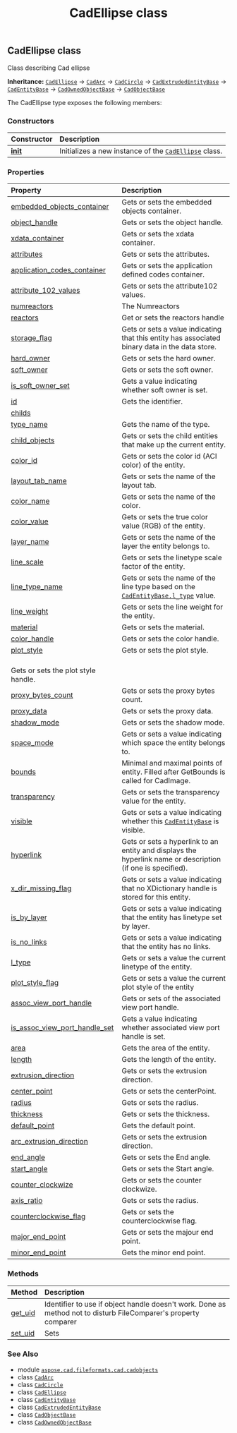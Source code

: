 ﻿---
title: CadEllipse class
second_title: Aspose.CAD for Python via .NET API References
description: 
type: docs
weight: 540
url: /python-net/aspose.cad.fileformats.cad.cadobjects/cadellipse/
is_root: false
---

## CadEllipse class

Class describing Cad ellipse



**Inheritance:** [`CadEllipse`](/cad/python-net/aspose.cad.fileformats.cad.cadobjects/cadellipse) → 
[`CadArc`](/cad/python-net/aspose.cad.fileformats.cad.cadobjects/cadarc) → 
[`CadCircle`](/cad/python-net/aspose.cad.fileformats.cad.cadobjects/cadcircle) → 
[`CadExtrudedEntityBase`](/cad/python-net/aspose.cad.fileformats.cad.cadobjects/cadextrudedentitybase) → 
[`CadEntityBase`](/cad/python-net/aspose.cad.fileformats.cad.cadobjects/cadentitybase) → 
[`CadOwnedObjectBase`](/cad/python-net/aspose.cad.fileformats.cad.cadobjects/cadownedobjectbase) → 
[`CadObjectBase`](/cad/python-net/aspose.cad.fileformats.cad.cadobjects/cadobjectbase)



The CadEllipse type exposes the following members:

### Constructors
| Constructor | Description |
| :- | :- |
| [__init__](/cad/python-net/aspose.cad.fileformats.cad.cadobjects/cadellipse/__init__/#aspose.cad.fileformats.cad.cadobjects.Cad3DPoint-aspose.cad.fileformats.cad.cadobjects.Cad3DPoint-float) | Initializes a new instance of the [`CadEllipse`](/cad/python-net/aspose.cad.fileformats.cad.cadobjects/cadellipse) class. |


### Properties
| Property | Description |
| :- | :- |
| [embedded_objects_container](/cad/python-net/aspose.cad.fileformats.cad.cadobjects/cadellipse/embedded_objects_container) | Gets or sets the embedded objects container. |
| [object_handle](/cad/python-net/aspose.cad.fileformats.cad.cadobjects/cadellipse/object_handle) | Gets or sets the object handle. |
| [xdata_container](/cad/python-net/aspose.cad.fileformats.cad.cadobjects/cadellipse/xdata_container) | Gets or sets the xdata container. |
| [attributes](/cad/python-net/aspose.cad.fileformats.cad.cadobjects/cadellipse/attributes) | Gets or sets the attributes. |
| [application_codes_container](/cad/python-net/aspose.cad.fileformats.cad.cadobjects/cadellipse/application_codes_container) | Gets or sets the application defined codes container. |
| [attribute_102_values](/cad/python-net/aspose.cad.fileformats.cad.cadobjects/cadellipse/attribute_102_values) | Gets or sets the attribute102 values. |
| [numreactors](/cad/python-net/aspose.cad.fileformats.cad.cadobjects/cadellipse/numreactors) | The Numreactors |
| [reactors](/cad/python-net/aspose.cad.fileformats.cad.cadobjects/cadellipse/reactors) | Get or sets the reactors handle |
| [storage_flag](/cad/python-net/aspose.cad.fileformats.cad.cadobjects/cadellipse/storage_flag) | Gets or sets a value indicating that this entity has associated binary data in the data store. |
| [hard_owner](/cad/python-net/aspose.cad.fileformats.cad.cadobjects/cadellipse/hard_owner) | Gets or sets the hard owner. |
| [soft_owner](/cad/python-net/aspose.cad.fileformats.cad.cadobjects/cadellipse/soft_owner) | Gets or sets the soft owner. |
| [is_soft_owner_set](/cad/python-net/aspose.cad.fileformats.cad.cadobjects/cadellipse/is_soft_owner_set) | Gets a value indicating whether soft owner is set. |
| [id](/cad/python-net/aspose.cad.fileformats.cad.cadobjects/cadellipse/id) | Gets the identifier. |
| [childs](/cad/python-net/aspose.cad.fileformats.cad.cadobjects/cadellipse/childs) |  |
| [type_name](/cad/python-net/aspose.cad.fileformats.cad.cadobjects/cadellipse/type_name) | Gets the name of the type. |
| [child_objects](/cad/python-net/aspose.cad.fileformats.cad.cadobjects/cadellipse/child_objects) | Gets or sets the child entities that make up the current entity. |
| [color_id](/cad/python-net/aspose.cad.fileformats.cad.cadobjects/cadellipse/color_id) | Gets or sets the color id (ACI color) of the entity. |
| [layout_tab_name](/cad/python-net/aspose.cad.fileformats.cad.cadobjects/cadellipse/layout_tab_name) | Gets or sets the name of the layout tab. |
| [color_name](/cad/python-net/aspose.cad.fileformats.cad.cadobjects/cadellipse/color_name) | Gets or sets the name of the color. |
| [color_value](/cad/python-net/aspose.cad.fileformats.cad.cadobjects/cadellipse/color_value) | Gets or sets the true color value (RGB) of the entity. |
| [layer_name](/cad/python-net/aspose.cad.fileformats.cad.cadobjects/cadellipse/layer_name) | Gets or sets the name of the layer the entity belongs to. |
| [line_scale](/cad/python-net/aspose.cad.fileformats.cad.cadobjects/cadellipse/line_scale) | Gets or sets the linetype scale factor of the entity. |
| [line_type_name](/cad/python-net/aspose.cad.fileformats.cad.cadobjects/cadellipse/line_type_name) | Gets or sets the name of the line type based on the [`CadEntityBase.l_type`](/cad/python-net/aspose.cad.fileformats.cad.cadobjects/cadentitybase#l_type) value. |
| [line_weight](/cad/python-net/aspose.cad.fileformats.cad.cadobjects/cadellipse/line_weight) | Gets or sets the line weight for the entity. |
| [material](/cad/python-net/aspose.cad.fileformats.cad.cadobjects/cadellipse/material) | Gets or sets the material. |
| [color_handle](/cad/python-net/aspose.cad.fileformats.cad.cadobjects/cadellipse/color_handle) | Gets or sets the color handle. |
| [plot_style](/cad/python-net/aspose.cad.fileformats.cad.cadobjects/cadellipse/plot_style) | Gets or sets the plot style.<br/>Gets or sets the plot style handle. |
| [proxy_bytes_count](/cad/python-net/aspose.cad.fileformats.cad.cadobjects/cadellipse/proxy_bytes_count) | Gets or sets the proxy bytes count. |
| [proxy_data](/cad/python-net/aspose.cad.fileformats.cad.cadobjects/cadellipse/proxy_data) | Gets or sets the proxy data. |
| [shadow_mode](/cad/python-net/aspose.cad.fileformats.cad.cadobjects/cadellipse/shadow_mode) | Gets or sets the shadow mode. |
| [space_mode](/cad/python-net/aspose.cad.fileformats.cad.cadobjects/cadellipse/space_mode) | Gets or sets a value indicating which space the entity belongs to. |
| [bounds](/cad/python-net/aspose.cad.fileformats.cad.cadobjects/cadellipse/bounds) | Minimal and maximal points of entity. Filled after GetBounds is called for CadImage. |
| [transparency](/cad/python-net/aspose.cad.fileformats.cad.cadobjects/cadellipse/transparency) | Gets or sets the transparency value for the entity. |
| [visible](/cad/python-net/aspose.cad.fileformats.cad.cadobjects/cadellipse/visible) | Gets or sets a value indicating whether this [`CadEntityBase`](/cad/python-net/aspose.cad.fileformats.cad.cadobjects/cadentitybase) is visible. |
| [hyperlink](/cad/python-net/aspose.cad.fileformats.cad.cadobjects/cadellipse/hyperlink) | Gets or sets a hyperlink to an entity and displays the hyperlink name or description (if one is specified). |
| [x_dir_missing_flag](/cad/python-net/aspose.cad.fileformats.cad.cadobjects/cadellipse/x_dir_missing_flag) | Gets or sets a value indicating that no XDictionary handle is stored for this entity. |
| [is_by_layer](/cad/python-net/aspose.cad.fileformats.cad.cadobjects/cadellipse/is_by_layer) | Gets or sets a value indicating that the entity has linetype set by layer. |
| [is_no_links](/cad/python-net/aspose.cad.fileformats.cad.cadobjects/cadellipse/is_no_links) | Gets or sets a value indicating that the entity has no links. |
| [l_type](/cad/python-net/aspose.cad.fileformats.cad.cadobjects/cadellipse/l_type) | Gets or sets a value the current linetype of the entity. |
| [plot_style_flag](/cad/python-net/aspose.cad.fileformats.cad.cadobjects/cadellipse/plot_style_flag) | Gets or sets a value the current plot style of the entity |
| [assoc_view_port_handle](/cad/python-net/aspose.cad.fileformats.cad.cadobjects/cadellipse/assoc_view_port_handle) | Gets or sets of the associated view port handle. |
| [is_assoc_view_port_handle_set](/cad/python-net/aspose.cad.fileformats.cad.cadobjects/cadellipse/is_assoc_view_port_handle_set) | Gets a value indicating whether associated view port handle is set. |
| [area](/cad/python-net/aspose.cad.fileformats.cad.cadobjects/cadellipse/area) | Gets the area of the entity. |
| [length](/cad/python-net/aspose.cad.fileformats.cad.cadobjects/cadellipse/length) | Gets the length of the entity. |
| [extrusion_direction](/cad/python-net/aspose.cad.fileformats.cad.cadobjects/cadellipse/extrusion_direction) | Gets or sets the extrusion direction. |
| [center_point](/cad/python-net/aspose.cad.fileformats.cad.cadobjects/cadellipse/center_point) | Gets or sets the centerPoint. |
| [radius](/cad/python-net/aspose.cad.fileformats.cad.cadobjects/cadellipse/radius) | Gets or sets the radius. |
| [thickness](/cad/python-net/aspose.cad.fileformats.cad.cadobjects/cadellipse/thickness) | Gets or sets the thickness. |
| [default_point](/cad/python-net/aspose.cad.fileformats.cad.cadobjects/cadellipse/default_point) | Gets the default point. |
| [arc_extrusion_direction](/cad/python-net/aspose.cad.fileformats.cad.cadobjects/cadellipse/arc_extrusion_direction) | Gets or sets the extrusion direction. |
| [end_angle](/cad/python-net/aspose.cad.fileformats.cad.cadobjects/cadellipse/end_angle) | Gets or sets the End angle. |
| [start_angle](/cad/python-net/aspose.cad.fileformats.cad.cadobjects/cadellipse/start_angle) | Gets or sets the Start angle. |
| [counter_clockwize](/cad/python-net/aspose.cad.fileformats.cad.cadobjects/cadellipse/counter_clockwize) | Gets or sets the counter clockwize. |
| [axis_ratio](/cad/python-net/aspose.cad.fileformats.cad.cadobjects/cadellipse/axis_ratio) | Gets or sets the radius. |
| [counterclockwise_flag](/cad/python-net/aspose.cad.fileformats.cad.cadobjects/cadellipse/counterclockwise_flag) | Gets or sets the counterclockwise flag. |
| [major_end_point](/cad/python-net/aspose.cad.fileformats.cad.cadobjects/cadellipse/major_end_point) | Gets or sets the majour end point. |
| [minor_end_point](/cad/python-net/aspose.cad.fileformats.cad.cadobjects/cadellipse/minor_end_point) | Gets the minor end point. |


### Methods
| Method | Description |
| :- | :- |
| [get_uid](/cad/python-net/aspose.cad.fileformats.cad.cadobjects/cadellipse/get_uid/#) | Identifier to use if object handle doesn't work. Done as method not to disturb FileComparer's property comparer |
| [set_uid](/cad/python-net/aspose.cad.fileformats.cad.cadobjects/cadellipse/set_uid/#str) | Sets |



### See Also
* module [`aspose.cad.fileformats.cad.cadobjects`](..)
* class [`CadArc`](/cad/python-net/aspose.cad.fileformats.cad.cadobjects/cadarc)
* class [`CadCircle`](/cad/python-net/aspose.cad.fileformats.cad.cadobjects/cadcircle)
* class [`CadEllipse`](/cad/python-net/aspose.cad.fileformats.cad.cadobjects/cadellipse)
* class [`CadEntityBase`](/cad/python-net/aspose.cad.fileformats.cad.cadobjects/cadentitybase)
* class [`CadExtrudedEntityBase`](/cad/python-net/aspose.cad.fileformats.cad.cadobjects/cadextrudedentitybase)
* class [`CadObjectBase`](/cad/python-net/aspose.cad.fileformats.cad.cadobjects/cadobjectbase)
* class [`CadOwnedObjectBase`](/cad/python-net/aspose.cad.fileformats.cad.cadobjects/cadownedobjectbase)

